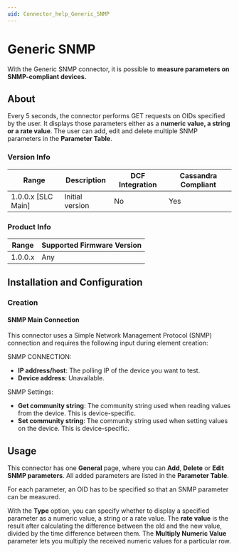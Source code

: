```yaml
---
uid: Connector_help_Generic_SNMP
---
```


# Generic SNMP

With the Generic SNMP connector, it is possible to **measure parameters on SNMP-compliant devices.**

## About

Every 5 seconds, the connector performs GET requests on OIDs specified by the user. It displays those parameters either as a **numeric value, a string or a rate value**. The user can add, edit and delete multiple SNMP parameters in the **Parameter Table**.

### Version Info

| Range | Description | DCF Integration | Cassandra Compliant |
|----------------------|-----------------|---------------------|-------------------------|
| 1.0.0.x \[SLC Main\] | Initial version | No                  | Yes                     |

### Product Info

| Range | Supported Firmware Version |
|------------------|-----------------------------|
| 1.0.0.x          | Any                         |

## Installation and Configuration

### Creation

#### SNMP Main Connection

This connector uses a Simple Network Management Protocol (SNMP) connection and requires the following input during element creation:

SNMP CONNECTION:

- **IP address/host**: The polling IP of the device you want to test.
- **Device address**: Unavailable.

SNMP Settings:

- **Get community string**: The community string used when reading values from the device. This is device-specific.
- **Set community string**: The community string used when setting values on the device. This is device-specific.

## Usage

This connector has one **General** page, where you can **Add**, **Delete** or **Edit SNMP parameters**. All added parameters are listed in the **Parameter Table**.

For each parameter, an OID has to be specified so that an SNMP parameter can be measured.

With the **Type** option, you can specify whether to display a specified parameter as a numeric value, a string or a rate value. The **rate value** is the result after calculating the difference between the old and the new value, divided by the time difference between them. The **Multiply Numeric Value** parameter lets you multiply the received numeric values for a particular row.
